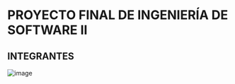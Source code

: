 # PROYECTO FINAL DE INGENIERÍA DE SOFTWARE II

## INTEGRANTES
![image](https://user-images.githubusercontent.com/86405228/209913759-abc44153-1272-4b8d-b689-1cacf093332a.png)
